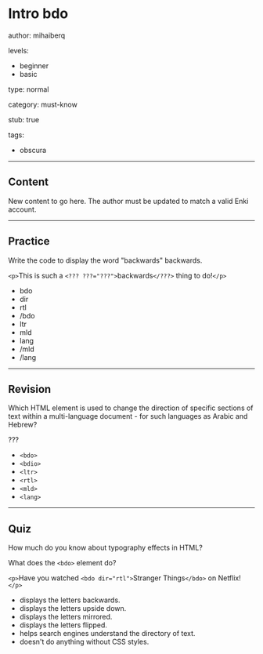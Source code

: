 # Intro bdo
author: mihaiberq

levels:
  - beginner
  - basic

type: normal

category: must-know

stub: true


tags:
  - obscura


---
## Content

New content to go here. The author must be updated to match a valid Enki account.

---
## Practice

Write the code to display the word "backwards" backwards. 

`<p>`This is such a `<??? ???="???">`backwards`</???>` thing to do!`</p>`

* bdo 
* dir
* rtl
* /bdo 
* ltr
* mld
* lang
* /mld
* /lang

---
## Revision

Which HTML element is used to change the direction of specific sections of text within a multi-language document - for such languages as Arabic and Hebrew?

???

* `<bdo>`
* `<bdio>`
* `<ltr>`
* `<rtl>`
* `<mld>`
* `<lang>`

---
## Quiz

How much do you know about typography effects in HTML?

What does the `<bdo>` element do?

`<p>`Have you watched `<bdo dir="rtl">`Stranger Things`</bdo>` on Netflix!`</p>`

* displays the letters backwards. 
* displays the letters upside down.
* displays the letters mirrored.
* displays the letters flipped.
* helps search engines understand the directory of text.
* doesn't do anything without CSS styles. 

